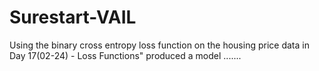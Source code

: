 # Surestart-VAIL

Using the binary cross entropy loss function on the housing price data in Day 17(02-24) - Loss Functions" produced a model .......
